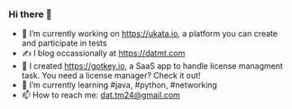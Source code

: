 ### Hi there 👋
- 🔭 I’m currently working on https://ukata.io, a platform you can create and participate in tests
- ✍️ I blog occassionally at https://datmt.com
- 🌱 I created https://gotkey.io, a SaaS app to handle license managment task. You need a license manager? Check it out! 
- 📜 I’m currently learning #java, #python, #networking
- 📫 How to reach me: dat.tm24@gmail.com
